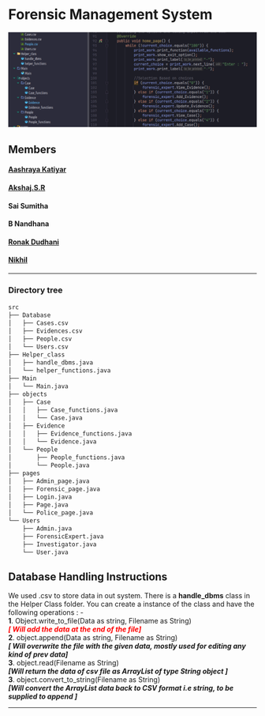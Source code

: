 <h1 class="code-line" data-line-start=0 data-line-end=1 ><a id="Forensic_Management_System_0"></a>Forensic Management System</h1>

<img src="./Screenshot.png" >


## Members 
#### [Aashraya Katiyar](https://github.com/Aashray446)
#### [Akshaj.S.R](https://github.com/Akshaj000)
#### Sai Sumitha
#### B Nandhana 
#### [Ronak Dudhani](https://github.com/ronakdudhani)
#### [Nikhil](https://github.com/NikhilSingh433)

---

### Directory tree
```
src
├── Database
│   ├── Cases.csv
│   ├── Evidences.csv
│   ├── People.csv
│   └── Users.csv
├── Helper_class
│   ├── handle_dbms.java
│   └── helper_functions.java
├── Main
│   └── Main.java
├── objects
│   ├── Case
│   │   ├── Case_functions.java
│   │   └── Case.java
│   ├── Evidence
│   │   ├── Evidence_functions.java
│   │   └── Evidence.java
│   └── People
│       ├── People_functions.java
│       └── People.java
├── pages
│   ├── Admin_page.java
│   ├── Forensic_page.java
│   ├── Login.java
│   ├── Page.java
│   └── Police_page.java
└── Users
    ├── Admin.java
    ├── ForensicExpert.java
    ├── Investigator.java
    └── User.java
```
<h2 class="code-line" data-line-start=12 data-line-end=13 ><a id="Database_Handling_Instruction_12"></a>Database Handling Instructions</h2>

<p class="has-line-data" data-line-start="14" data-line-end="19">We used .csv to store data in out system. There is a <strong>handle_dbms</strong> class in the Helper Class folder. You can create a instance of the class and have the following operations : - <br>
<strong>1</strong>. Object.write_to_file(Data as string, Filename as String)  <strong style="color:red;"><em> <br>[ Will add the data at the end of the file]</em></strong><br>
<strong>2</strong>. object.append(Data as string, Filename as String) <br> <strong><em>[ Will overwrite the file with the given data, mostly used for editing any kind of prev data]</em></strong><br>
<strong>3</strong>. object.read(Filename as String) <br> <strong><em>[Will return the data of csv file as ArrayList of type String object ]</em></strong><br>
<strong>3</strong>. object.convert_to_string(Filename as String) <strong><em> <br> [Will convert the ArrayList data back to CSV format i.e string, to be supplied to append ]</em></strong></p>

---
